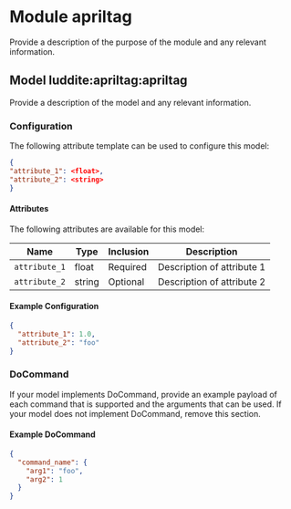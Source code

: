 # Module apriltag 

Provide a description of the purpose of the module and any relevant information.

## Model luddite:apriltag:apriltag

Provide a description of the model and any relevant information.

### Configuration
The following attribute template can be used to configure this model:

```json
{
"attribute_1": <float>,
"attribute_2": <string>
}
```

#### Attributes

The following attributes are available for this model:

| Name          | Type   | Inclusion | Description                |
|---------------|--------|-----------|----------------------------|
| `attribute_1` | float  | Required  | Description of attribute 1 |
| `attribute_2` | string | Optional  | Description of attribute 2 |

#### Example Configuration

```json
{
  "attribute_1": 1.0,
  "attribute_2": "foo"
}
```

### DoCommand

If your model implements DoCommand, provide an example payload of each command that is supported and the arguments that can be used. If your model does not implement DoCommand, remove this section.

#### Example DoCommand

```json
{
  "command_name": {
    "arg1": "foo",
    "arg2": 1
  }
}
```
